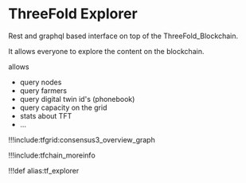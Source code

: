 # ThreeFold Explorer

Rest and graphql based interface on top of the ThreeFold_Blockchain.

It allows everyone to explore the content on the blockchain.

allows

- query nodes
- query farmers
- query digital twin id's (phonebook)
- query capacity on the grid
- stats about TFT
- ...

!!!include:tfgrid:consensus3_overview_graph

!!!include:tfchain_moreinfo

!!!def alias:tf_explorer